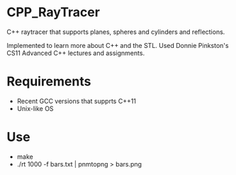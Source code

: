 CPP_RayTracer
=============

C++ raytracer that supports planes, spheres and cylinders and reflections.

Implemented to learn more about C++ and the STL. Used Donnie Pinkston's CS11 Advanced C++ lectures and assignments.

Requirements
============
* Recent GCC versions that supprts C++11
* Unix-like OS

Use
===
* make
* ./rt 1000 -f bars.txt | pnmtopng > bars.png


